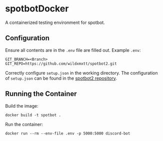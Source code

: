 # spotbotDocker
A containerized testing environment for spotbot.

## Configuration

Ensure all contents are in the `.env` file are filled out.
Example `.env`:

```
GIT_BRANCH=<Branch>
GIT_REPO=https://github.com/wildxmxtt/spotbot2.git
```


Correctly configure `setup.json` in the working directory. The configuration of `setup.json` can be found in the [spotbot2 repository](https://github.com/wildxmxtt/spotbot2).

## Running the Container

Build the image:

`docker build -t spotbot .`

Run the container:

`docker run --rm --env-file .env -p 5000:5000 discord-bot`
